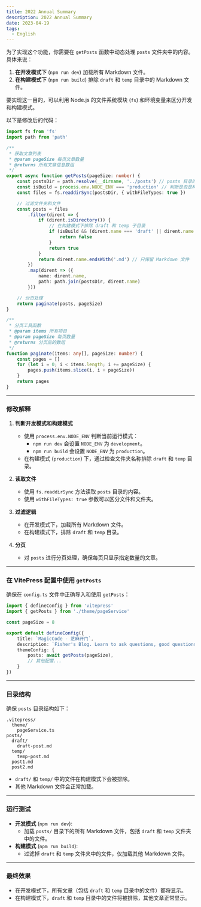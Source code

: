 ```yaml
---
title: 2022 Annual Summary
description: 2022 Annual Summary
date: 2023-04-19
tags:
  - English
---
```



为了实现这个功能，你需要在 `getPosts` 函数中动态处理 `posts` 文件夹中的内容。具体来说：

1. **在开发模式下** (`npm run dev`) 加载所有 Markdown 文件。
2. **在构建模式下** (`npm run build`) 排除 `draft` 和 `temp` 目录中的 Markdown 文件。

要实现这一目的，可以利用 Node.js 的文件系统模块 (`fs`) 和环境变量来区分开发和构建模式。

以下是修改后的代码：

```typescript name=theme/pageService.ts
import fs from 'fs'
import path from 'path'

/**
 * 获取文章列表
 * @param pageSize 每页文章数量
 * @returns 所有文章信息数组
 */
export async function getPosts(pageSize: number) {
    const postsDir = path.resolve(__dirname, '../posts') // posts 目录的路径
    const isBuild = process.env.NODE_ENV === 'production' // 判断是否是构建模式
    const files = fs.readdirSync(postsDir, { withFileTypes: true })

    // 过滤文件夹和文件
    const posts = files
        .filter(dirent => {
            if (dirent.isDirectory()) {
                // 在构建模式下排除 draft 和 temp 子目录
                if (isBuild && (dirent.name === 'draft' || dirent.name === 'temp')) {
                    return false
                }
                return true
            }
            return dirent.name.endsWith('.md') // 只保留 Markdown 文件
        })
        .map(dirent => ({
            name: dirent.name,
            path: path.join(postsDir, dirent.name)
        }))

    // 分页处理
    return paginate(posts, pageSize)
}

/**
 * 分页工具函数
 * @param items 所有项目
 * @param pageSize 每页数量
 * @returns 分页后的数组
 */
function paginate(items: any[], pageSize: number) {
    const pages = []
    for (let i = 0; i < items.length; i += pageSize) {
        pages.push(items.slice(i, i + pageSize))
    }
    return pages
}
```

---

### **修改解释**
1. **判断开发模式和构建模式**
   - 使用 `process.env.NODE_ENV` 判断当前运行模式：
     - `npm run dev` 会设置 `NODE_ENV` 为 `development`。
     - `npm run build` 会设置 `NODE_ENV` 为 `production`。
   - 在构建模式 (`production`) 下，通过检查文件夹名称排除 `draft` 和 `temp` 目录。

2. **读取文件**
   - 使用 `fs.readdirSync` 方法读取 `posts` 目录的内容。
   - 使用 `withFileTypes: true` 参数可以区分文件和文件夹。

3. **过滤逻辑**
   - 在开发模式下，加载所有 Markdown 文件。
   - 在构建模式下，排除 `draft` 和 `temp` 目录。

4. **分页**
   - 对 `posts` 进行分页处理，确保每页只显示指定数量的文章。

---

### **在 VitePress 配置中使用 `getPosts`**
确保在 `config.ts` 文件中正确导入和使用 `getPosts`：

```typescript name=.vitepress/config.ts
import { defineConfig } from 'vitepress'
import { getPosts } from './theme/pageService'

const pageSize = 8

export default defineConfig({
    title: `MagicCode - 芝麻开门`,
    description: `Fisher's Blog. Learn to ask questions, good questions are more important than answers`,
    themeConfig: {
        posts: await getPosts(pageSize),
        // 其他配置...
    }
})
```

---

### **目录结构**
确保 `posts` 目录结构如下：

```
.vitepress/
  theme/
    pageService.ts
posts/
  draft/
    draft-post.md
  temp/
    temp-post.md
  post1.md
  post2.md
```

- `draft/` 和 `temp/` 中的文件在构建模式下会被排除。
- 其他 Markdown 文件会正常加载。

---

### **运行测试**
- **开发模式** (`npm run dev`):
  - 加载 `posts/` 目录下的所有 Markdown 文件，包括 `draft` 和 `temp` 文件夹中的文件。
- **构建模式** (`npm run build`):
  - 过滤掉 `draft` 和 `temp` 文件夹中的文件，仅加载其他 Markdown 文件。

---

### **最终效果**
- 在开发模式下，所有文章（包括 `draft` 和 `temp` 目录中的文件）都将显示。
- 在构建模式下，`draft` 和 `temp` 目录中的文件将被排除，其他文章正常显示。

